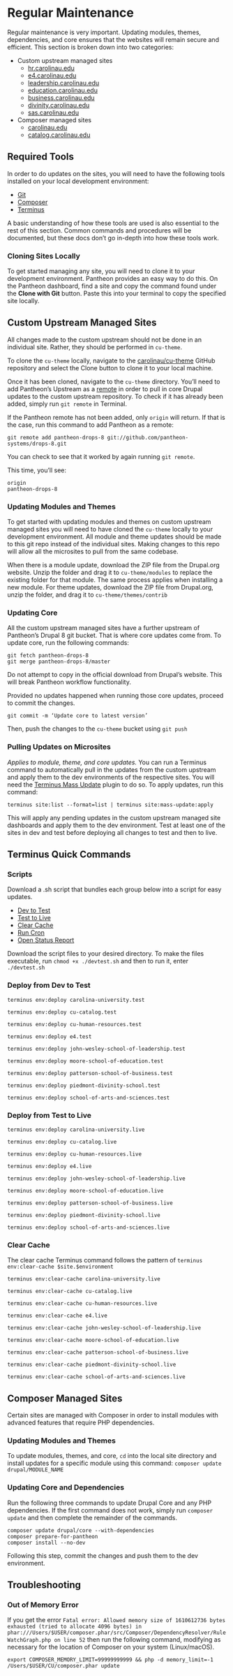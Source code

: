 # Regular Maintenance
Regular maintenance is very important. Updating modules, themes, dependencies, and core ensures that the websites will remain secure and efficient. This section is broken down into two categories:
- Custom upstream managed sites
	- [hr.carolinau.edu](https://hr.carolinau.edu)
	- [e4.carolinau.edu](https://e4.carolinau.edu)
	- [leadership.carolinau.edu](https://leadership.carolinau.edu)
	- [education.carolinau.edu](https://education.carolinau.edu)
	- [business.carolinau.edu](https://business.carolinau.edu)
	- [divinity.carolinau.edu](https://divinity.carolinau.edu)
	- [sas.carolinau.edu](https://sas.carolinau.edu)
- Composer managed sites
	- [carolinau.edu](https://carolinau.edu)
	- [catalog.carolinau.edu](https://catalog.carolinau.edu)

## Required Tools
In order to do updates on the sites, you will need to have the following tools installed on your local development environment:
- [Git](https://git-scm.com/)
- [Composer](https://getcomposer.org/)
- [Terminus](https://pantheon.io/docs/terminus/install)

A basic understanding of how these tools are used is also essential to the rest of this section. Common commands and procedures will be documented, but these docs don’t go in-depth into how these tools work.

### Cloning Sites Locally
To get started managing any site, you will need to clone it to your development environment. Pantheon provides an easy way to do this. On the Pantheon dashboard, find a site and copy the command found under the **Clone with Git** button. Paste this into your terminal to copy the specified site locally.

## Custom Upstream Managed Sites
All changes made to the custom upstream should not be done in an individual site. Rather, they should be performed in `cu-theme`.

To clone the `cu-theme` locally, navigate to the [carolinau/cu-theme](https://github.com/piedmontiu/cu-theme) GitHub repository and select the Clone button to clone it to your local machine.

Once it has been cloned, navigate to the `cu-theme` directory. You’ll need to add Pantheon’s Upstream as a [remote](https://git-scm.com/docs/git-remote) in order to pull in core Drupal updates to the custom upstream repository. To check if it has already been added, simply run `git remote` in Terminal.

If the Pantheon remote has not been added, only `origin` will return. If that is the case, run this command to add Pantheon as a remote:

```
git remote add pantheon-drops-8 git://github.com/pantheon-systems/drops-8.git
```

You can check to see that it worked by again running `git remote`.

This time, you’ll see:
```
origin
pantheon-drops-8
```

### Updating Modules and Themes
To get started with updating modules and themes on custom upstream managed sites you will need to have cloned the `cu-theme`  locally to your development environment. All module and theme updates should be made to this git repo instead of the individual sites. Making changes to this repo will allow all the microsites to pull from the same codebase.

When there is a module update, download the ZIP file from the Drupal.org website. Unzip the folder and drag it to `cu-theme/modules` to replace the existing folder for that module. The same process applies when installing a new module. For theme updates, download the ZIP file from Drupal.org, unzip the folder, and drag it to `cu-theme/themes/contrib`

### Updating Core
All the custom upstream managed sites have a further upstream of Pantheon’s Drupal 8 git bucket. That is where core updates come from. To update core, run the following commands:
```
git fetch pantheon-drops-8
git merge pantheon-drops-8/master
```
Do not attempt to copy in the official download from Drupal’s website. This will break Pantheon workflow functionality.

Provided no updates happened when running those core updates, proceed to commit the changes.
```
git commit -m ‘Update core to latest version’
```
Then, push the changes to the `cu-theme` bucket using `git push`

### Pulling Updates on Microsites
*Applies to module, theme, and core updates.*
You can run a Terminus command to automatically pull in the updates from the custom upstream and apply them to the dev environments of the respective sites. You will need the [Terminus Mass Update](https://github.com/pantheon-systems/terminus-mass-update) plugin to do so. To apply updates, run this command:
```
terminus site:list --format=list | terminus site:mass-update:apply
```
This will apply any pending updates in the custom upstream managed site dashboards and apply them to the dev environment. Test at least one of the sites in dev and test before deploying all changes to test and then to live.
## Terminus Quick Commands
### Scripts
Download a .sh script that bundles each group below into a script for easy updates.
- [Dev to Test](https://webdocs.carolinau.edu/scripts/devtest.sh)
- [Test to Live](https://webdocs.carolinau.edu/scripts/testlive.sh)
- [Clear Cache](https://webdocs.carolinau.edu/scripts/clearcache.sh)
- [Run Cron](https://webdocs.carolinau.edu/scripts/runcron.sh)
- [Open Status Report](https://webdocs.carolinau.edu/scripts/openstatusreport.sh)

Download the script files to your desired directory. To make the files executable, run `chmod +x ./devtest.sh` and then to run it, enter `./devtest.sh`

### Deploy from Dev to Test
```
terminus env:deploy carolina-university.test
```
```
terminus env:deploy cu-catalog.test
```
```
terminus env:deploy cu-human-resources.test
```
```
terminus env:deploy e4.test
```
```
terminus env:deploy john-wesley-school-of-leadership.test
```
```
terminus env:deploy moore-school-of-education.test
```
```
terminus env:deploy patterson-school-of-business.test
```
```
terminus env:deploy piedmont-divinity-school.test
```
```
terminus env:deploy school-of-arts-and-sciences.test
```

### Deploy from Test to Live
```
terminus env:deploy carolina-university.live
```
```
terminus env:deploy cu-catalog.live
```
```
terminus env:deploy cu-human-resources.live
```
```
terminus env:deploy e4.live
```
```
terminus env:deploy john-wesley-school-of-leadership.live
```
```
terminus env:deploy moore-school-of-education.live
```
```
terminus env:deploy patterson-school-of-business.live
```
```
terminus env:deploy piedmont-divinity-school.live
```
```
terminus env:deploy school-of-arts-and-sciences.live
```
### Clear Cache

The clear cache Terminus command follows the pattern of
`terminus env:clear-cache $site.$environment`

```
terminus env:clear-cache carolina-university.live
```
```
terminus env:clear-cache cu-catalog.live
```
```
terminus env:clear-cache cu-human-resources.live
```
```
terminus env:clear-cache e4.live
```
```
terminus env:clear-cache john-wesley-school-of-leadership.live
```
```
terminus env:clear-cache moore-school-of-education.live
```
```
terminus env:clear-cache patterson-school-of-business.live
```
```
terminus env:clear-cache piedmont-divinity-school.live
```
```
terminus env:clear-cache school-of-arts-and-sciences.live
```

## Composer Managed Sites
Certain sites are managed with Composer in order to install modules with advanced features that require PHP dependencies.

### Updating Modules and Themes
To update modules, themes, and core, `cd` into the local site directory and install updates for a specific module using this command: `composer update drupal/MODULE_NAME`

### Updating Core and Dependencies
Run the following three commands to update Drupal Core and any PHP dependencies. If the first command does not work, simply run `composer update` and then complete the remainder of the commands.
```
composer update drupal/core --with-dependencies
composer prepare-for-pantheon
composer install --no-dev
```
Following this step, commit the changes and push them to the dev environment.

## Troubleshooting
### Out of Memory Error

If you get the error  `Fatal error: Allowed memory size of 1610612736 bytes exhausted (tried to allocate 4096 bytes) in phar:///Users/$USER/composer.phar/src/Composer/DependencyResolver/RuleWatchGraph.php on line 52`  then run the following command, modifying as necessary for the location of Composer on your system (Linux/macOS).

```
export COMPOSER_MEMORY_LIMIT=99999999999 && php -d memory_limit=-1 /Users/$USER/CU/composer.phar update
```
